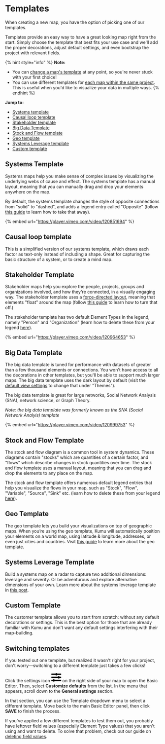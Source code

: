 # Templates

When creating a new map, you have the option of picking one of our templates.

Templates provide an easy way to have a great looking map right from the start. Simply choose the template that best fits your use case and we'll add the proper decorations, adjust default settings, and even bootstrap the project with relevant fields.

{% hint style="info" %}
**Note:**&#x20;

* You can [change a map's template](templates.md#switching-templates) at any point, so you're never stuck with your first choice!&#x20;
* You can use different templates for [each map within the same project](../overview/map-editor.md). This is useful when you'd like to visualize your data in multiple ways.
{% endhint %}

**Jump to:**

* [Systems template](templates.md#system-template)
* [Causal loop template](templates.md#causal-loop-template)
* [Stakeholder template](templates.md#stakeholder-template)
* [Big Data Template](templates.md#big-data-template)
* [Stock and Flow template](templates.md#stock-and-flow-template)
* [Geo template](templates/geo.md)
* [Systems Leverage template](templates.md#systems-leverage-template)
* [Custom template](templates.md#custom-template)

## Systems Template

Systems maps help you make sense of complex issues by visualizing the underlying webs of cause and effect. The systems template has a manual layout, meaning that you can manually drag and drop your elements anywhere on the map.

By default, the systems template changes the style of opposite connections from "solid" to "dashed", and adds a legend entry called "Opposite" (follow [this guide](../faq/how-do-i-remove-opposite.md) to learn how to take that away).

{% embed url="https://player.vimeo.com/video/120851694" %}

## Causal loop template

This is a simplified version of our systems template, which draws each factor as text-only instead of including a shape. Great for capturing the basic structure of a system, or to create a mind map.

## Stakeholder Template

Stakeholder maps help you explore the people, projects, groups and organizations involved, and how they're connected, in a visually engaging way. The stakeholder template uses a [force-directed layout](layouts/force-directed.md), meaning that elements "float" around the map (follow [this guide](../faq/how-do-keep-elements-from-moving.md) to learn how to turn that off.)

The stakeholder template has two default Element Types in the legend, namely "Person" and "Organization" (learn how to delete these from your legend [here](legends.md#removing-legend-entries)).

{% embed url="https://player.vimeo.com/video/120964653" %}

## Big Data Template

The big data template is tuned for performance with datasets of greater than a few thousand elements or connections. You won't have access to all the decorations in other templates, but you'll be able to support much larger maps. The big data template uses the dark layout by default (visit the [default view settings](default-view-settings.md) to change that under "Themes").

The big data template is great for large networks, Social Network Analysis (SNA), network science, or Graph Theory.

_Note: the big data template was formerly known as the SNA (Social Network Analyis) template_

{% embed url="https://player.vimeo.com/video/120999753" %}

## Stock and Flow Template

The stock and flow diagram is a common tool in system dynamics. These diagrams contain "stocks" which are quantities of a certain factor, and "flows" which describe changes in stock quantities over time. The stock and flow template uses a manual layout, meaning that you can drag and drop the elements to any place on the map.

The stock and flow template offers numerous default legend entries that help you visualize the flows in your map, such as "Stock", "Flow", "Variable", "Source", "Sink" etc. (learn how to delete these from your legend [here](legends.md#removing-legend-entries)).

## Geo Template

The geo template lets you build your visualizations on top of geographic maps. When you’re using the geo template, Kumu will automatically position your elements on a world map, using latitude & longitude, addresses, or even just cities and countries. Visit [this guide](templates/geo.md) to learn more about the geo template.

## Systems Leverage Template

Build a systems map on a radar to capture two additional dimensions: leverage and severity. Or be adventurous and explore alternative dimensions of your own. Learn more about the systems leverage template in [this post](https://blog.kumu.io/introducing-radar-plots-b46fc4c6e61e).

## Custom Template

The customer template allows you to start from scratch: without any default decorations or settings. This is the best option for those that are already familiar with Kumu and don't want any default settings interfering with their map-building.

## Switching templates

If you tested out one template, but realized it wasn't right for your project, don't worry—switching to a different template just takes a few clicks!

Click the settings icon ![](../icons/sliders-h.svg) on the right side of your map to open the Basic Editor. Then, select **Customize defaults** from the list. In the menu that appears, scroll down to the **General settings** section.

In that section, you can use the Template dropdown menu to select a different template. Move back to the main Basic Editor panel, then click **SAVE** to finish the process.

If you've applied a few different templates to test them out, you probably have leftover field values (especially Element Type values) that you aren't using and want to delete. To solve that problem, check out our guide on [deleting field values](fields.md#deleting-field-values).
